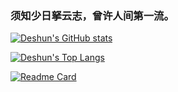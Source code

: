 ### 须知少日拏云志，曾许人间第一流。

[![Deshun's GitHub stats](https://github-readme-stats.vercel.app/api?username=lfh1999)](https://github.com/lfh1999)

[![Deshun's Top Langs](https://github-readme-stats.vercel.app/api/top-langs/?username=lfh1999)](https://github.com/lfh1999)
 
 [![Readme Card](https://github-readme-stats.vercel.app/api/pin/?username=lfh1999&repo=miniProgram-tmp)](https://github.com/lfh1999)

